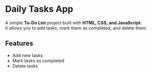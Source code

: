 # Daily Tasks App

A simple **To-Do List** project built with **HTML, CSS, and JavaScript**.  
It allows you to add tasks, mark them as completed, and delete them.  

## Features
- Add new tasks  
- Mark tasks as completed  
- Delete tasks  

